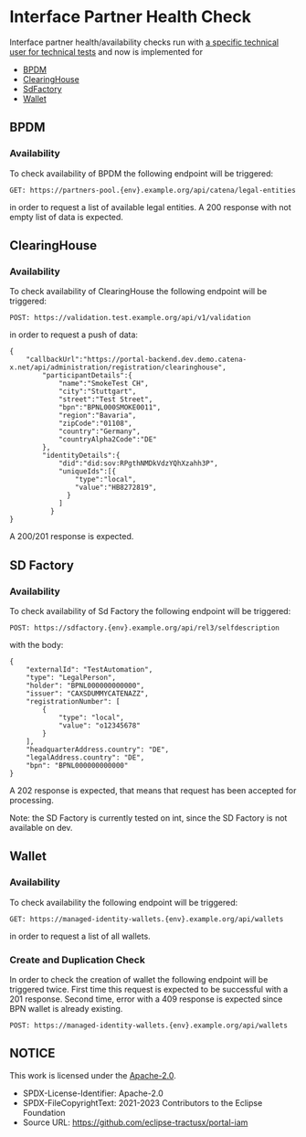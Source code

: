 ﻿# Interface Partner Health Check

Interface partner health/availability checks run
with [a specific technical user for technical tests](../../03.%20User%20Management/03.%20Technical%20User/01.%20Summary.md)
and now is implemented for

- [BPDM](#BPDM)
- [ClearingHouse](#clearinghouse)
- [SdFactory](#sd-factory)
- [Wallet](#wallet)

## BPDM

### Availability

To check availability of BPDM the following endpoint will be triggered:

```
GET: https://partners-pool.{env}.example.org/api/catena/legal-entities
```

in order to request a list of available legal entities. A 200 response with not empty list of data is expected.

## ClearingHouse

### Availability

To check availability of ClearingHouse the following endpoint will be triggered:

```
POST: https://validation.test.example.org/api/v1/validation
```

in order to request a push of data:

```
{
    "callbackUrl":"https://portal-backend.dev.demo.catena-x.net/api/administration/registration/clearinghouse",
        "participantDetails":{
            "name":"SmokeTest CH",
            "city":"Stuttgart",
            "street":"Test Street",
            "bpn":"BPNL000SMOKE0011",
            "region":"Bavaria",
            "zipCode":"01108",
            "country":"Germany",
            "countryAlpha2Code":"DE"
        },
        "identityDetails":{
            "did":"did:sov:RPgthNMDkVdzYQhXzahh3P",
            "uniqueIds":[{
                "type":"local",
                "value":"HB8272819",
              }
            ]
          }
}
```

A 200/201 response is expected.

## SD Factory

### Availability

To check availability of Sd Factory the following endpoint will be triggered:

```
POST: https://sdfactory.{env}.example.org/api/rel3/selfdescription
```

with the body:

```
{
    "externalId": "TestAutomation",
    "type": "LegalPerson",
    "holder": "BPNL000000000000",
    "issuer": "CAXSDUMMYCATENAZZ",
    "registrationNumber": [
        {
            "type": "local",
            "value": "o12345678"
        }
    ],
    "headquarterAddress.country": "DE",
    "legalAddress.country": "DE",
    "bpn": "BPNL000000000000"
}
```

A 202 response is expected, that means that request has been accepted for processing.

Note: the SD Factory is currently tested on int, since the SD Factory is not available on dev.

## Wallet

### Availability

To check availability the following endpoint will be triggered:

```
GET: https://managed-identity-wallets.{env}.example.org/api/wallets
```

in order to request a list of all wallets.

### Create and Duplication Check

In order to check the creation of wallet the following endpoint will be triggered twice. First time this request is
expected to be successful with a 201 response. Second time, error with a 409 response is expected since BPN wallet is
already existing.

```
POST: https://managed-identity-wallets.{env}.example.org/api/wallets
```

## NOTICE

This work is licensed under the [Apache-2.0](https://www.apache.org/licenses/LICENSE-2.0).

- SPDX-License-Identifier: Apache-2.0
- SPDX-FileCopyrightText: 2021-2023 Contributors to the Eclipse Foundation
- Source URL: https://github.com/eclipse-tractusx/portal-iam
